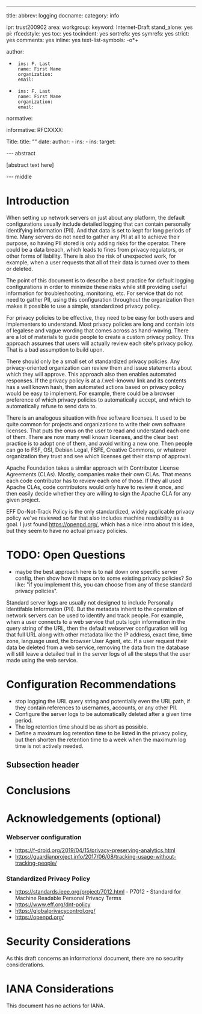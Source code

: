 --- 
title: 
abbrev: logging
docname: 
category: info
 
ipr: trust200902
area: 
workgroup: 
keyword: Internet-Draft
stand_alone: yes
pi:
  rfcedstyle: yes
  toc: yes
  tocindent: yes
  sortrefs: yes
  symrefs: yes
  strict: yes
  comments: yes
  inline: yes
  text-list-symbols: -o*+
 
author:
 
-
       ins: F. Last
       name: First Name
       organization: 
       email: 
 
-
       ins: F. Last
       name: First Name
       organization: 
       email: 
 
normative:
 
informative: 
   RFCXXXX:
 
   Title:
     title: ""
     date: 
     author:
        - ins: 
        - ins: 
     target: 
 
--- abstract
 
[abstract text here]
 
--- middle
 
Introduction
============

When setting up network servers on just about any platform, the default
configurations usually include detailed logging that can contain personally
identifying information (PII). And that data is set to kept for long periods of
time.  Many servers do not need to gather any PII at all to achieve their
purpose, so having PII stored is only adding risks for the operator.  There
could be a data breach, which leads to fines from privacy regulators, or other
forms of liability.  There is also the risk of unexpected work, for example,
when a user requests that all of their data is turned over to them or deleted.

The point of this document is to describe a best practice for default logging
configurations in order to minimize these risks while still providing useful
information for troubleshooting, monitoring, etc.  For service that do not need
to gather PII, using this configuration throughout the organization then makes
it possible to use a simple, standardized privacy policy.

For privacy policies to be effective, they need to be easy for both users and
implementers to understand.  Most privacy policies are long and contain lots of
legalese and vague wording that comes across as hand-waving.  There are a lot of
materials to guide people to create a custom privacy policy.  This approach
assumes that users will actually review each site's privacy policy.  That is a
bad assumption to build upon.

There should only be a small set of standardized privacy policies.  Any
privacy-oriented organization can review them and issue statements about which
they will approve.  This approach also then enables automated responses.  If
the privacy policy is at a /.well-known/ link and its contents has a well known
hash, then automated actions based on privacy policy would be easy to implement.
For example, there could be a browser preference of which privacy policies to
automatically accept, and which to automatically refuse to send data to.

There is an analogous situation with free software licenses.  It used to be
quite common for projects and organizations to write their own software
licenses.  That puts the onus on the user to read and understand each one of
them.  There are now many well known licenses, and the clear best practice is to
adopt one of them, and avoid writing a new one.  Then people can go to FSF, OSI,
Debian Legal, FSFE, Creative Commons, or whatever organization they trust and
see which licenses get their stamp of approval.

Apache Foundation takes a similar approach with Contributor License
Agreements (CLAs).  Mostly, companies make their own CLAs.  That means each code
contributor has to review each one of those.  If they all used Apache CLAs, code
contributors would only have to review it once, and then easily decide whether
they are willing to sign the Apache CLA for any given project.

EFF Do-Not-Track Policy is the only standardized, widely applicable privacy policy we've reviewed so far that also includes machine readability as a goal. I just found https://openpd.org/, which has a nice intro about this idea, but they seem to have no actual privacy policies. 


# TODO: Open Questions

* maybe the best approach here is to nail down one specific server config, then show how it maps on to some existing privacy policies?  So like: "if you implement this, you can choose from any of these standard privacy policies".

Standard server logs are usually not designed to include Personally Identifable
Information (PII).  But the metadata inherit to the operation of network servers
can be used to identify and track people.  For example, when a user connects to
a web service that puts login information in the query string of the URL, then
the default webserver configuration will log that full URL along with other
metadata like the IP address, exact time, time zone, language used, the browser
User Agent, etc.  If a user request their data be deleted from a web service,
removing the data from the database will still leave a detailed trail in the
server logs of all the steps that the user made using the web service.




Configuration Recommendations
==============

* stop logging the URL query string and potentially even the URL path, if they contain references to usernames, accounts, or any other PII.
* Configure the server logs to be automatically deleted after a given time period.
* The log retention time should be as short as possible.
* Define a maximum log retention time to be listed in the privacy policy, but then shorten the retention time to a week when the maximum log time is not actively needed.


Subsection header
-----------------

Conclusions
===========

Acknowledgements (optional)
================

### Webserver configuration

* https://f-droid.org/2019/04/15/privacy-preserving-analytics.html
* https://guardianproject.info/2017/06/08/tracking-usage-without-tracking-people/


### Standardized Privacy Policy

* https://standards.ieee.org/project/7012.html - P7012 - Standard for Machine Readable Personal Privacy Terms
* https://www.eff.org/dnt-policy
* https://globalprivacycontrol.org/
* https://openpd.org/


Security Considerations
=======================
 
As this draft concerns an informational document, there are no security considerations.
 
IANA Considerations
===================
 
This document has no actions for IANA.
